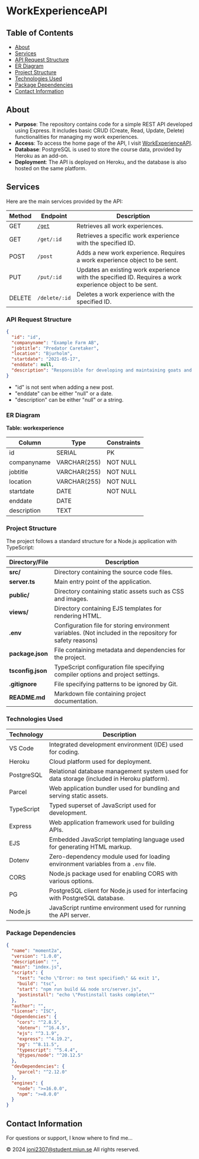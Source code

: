 # WorkExperienceAPI

## Table of Contents
- [About](#about)
- [Services](#services)
- [API Request Structure](#api-request-structure)
- [ER Diagram](#er-diagram)
- [Project Structure](#project-structure)
- [Technologies Used](#technologies-used)
- [Package Dependencies](#package-dependencies)
- [Contact Information](#contact-information)

## About

- **Purpose**: The repository contains code for a simple REST API developed using Express. It includes basic CRUD (Create, Read, Update, Delete) functionalities for managing my work experiences.
- **Access**: To access the home page of the API, I visit [WorkExperienceAPI](https://jn2307-api-server-8db335f8b5ca.herokuapp.com/).
- **Database**: PostgreSQL is used to store the course data, provided by Heroku as an add-on.
- **Deployment**: The API is deployed on Heroku, and the database is also hosted on the same platform.

## Services

Here are the main services provided by the API:

| Method | Endpoint    | Description                                                                                   |
|--------|-------------|-----------------------------------------------------------------------------------------------|
| GET    | [`/get`](https://jn2307-api-server-8db335f8b5ca.herokuapp.com/get)      | Retrieves all work experiences. |
| GET    | `/get/:id`  | Retrieves a specific work experience with the specified ID.                                  |
| POST   | `/post`     | Adds a new work experience. Requires a work experience object to be sent.                    |
| PUT    | `/put/:id`  | Updates an existing work experience with the specified ID. Requires a work experience object to be sent. |
| DELETE | `/delete/:id` | Deletes a work experience with the specified ID.                                             |

### API Request Structure

```json
{
  "id": "id",
  "companyname": "Example Farm AB",
  "jobtitle": "Predator Caretaker",
  "location": "Bjurholm",
  "startdate": "2021-05-17",
  "enddate": null,
  "description": "Responsible for developing and maintaining goats and sheep."
}
```
* "id" is not sent when adding a new post.
* "enddate" can be either "null" or a date.
* "description" can be either "null" or a string.

### ER Diagram
**Table: workexperience**

| Column       | Type          | Constraints |
|--------------|---------------|-------------|
| id           | SERIAL        | PK          |
| companyname  | VARCHAR(255)  | NOT NULL    |
| jobtitle     | VARCHAR(255)  | NOT NULL    |
| location     | VARCHAR(255)  | NOT NULL    |
| startdate    | DATE          | NOT NULL    |
| enddate      | DATE          |             |
| description  | TEXT          |             |

### Project Structure

The project follows a standard structure for a Node.js application with TypeScript:

| Directory/File | Description |
|----------------|-------------|
| **src/**       | Directory containing the source code files. |
| **server.ts**  | Main entry point of the application. |
| **public/**    | Directory containing static assets such as CSS and images. |
| **views/**     | Directory containing EJS templates for rendering HTML. |
| **.env**       | Configuration file for storing environment variables. (Not included in the repository for safety reasons) |
| **package.json** | File containing metadata and dependencies for the project. |
| **tsconfig.json** | TypeScript configuration file specifying compiler options and project settings. |
| **.gitignore** | File specifying patterns to be ignored by Git. |
| **README.md**  | Markdown file containing project documentation. |

### Technologies Used

| Technology   | Description                                                                   |
|--------------|-------------------------------------------------------------------------------|
| VS Code      | Integrated development environment (IDE) used for coding.                     |
| Heroku       | Cloud platform used for deployment.                                           |
| PostgreSQL   | Relational database management system used for data storage (included in Heroku platform). |
| Parcel       | Web application bundler used for bundling and serving static assets.           |
| TypeScript   | Typed superset of JavaScript used for development.                             |
| Express      | Web application framework used for building APIs.                              |
| EJS          | Embedded JavaScript templating language used for generating HTML markup.       |
| Dotenv       | Zero-dependency module used for loading environment variables from a `.env` file. |
| CORS         | Node.js package used for enabling CORS with various options.                  |
| PG           | PostgreSQL client for Node.js used for interfacing with PostgreSQL database.  |
| Node.js      | JavaScript runtime environment used for running the API server.                |

### Package Dependencies

```json
{
  "name": "moment2a",
  "version": "1.0.0",
  "description": "",
  "main": "index.js",
  "scripts": {
    "test": "echo \"Error: no test specified\" && exit 1",
    "build": "tsc",
    "start": "npm run build && node src/server.js",
    "postinstall": "echo \"Postinstall tasks complete\""
  },
  "author": "",
  "license": "ISC",
  "dependencies": {
    "cors": "^2.8.5",
    "dotenv": "^16.4.5",
    "ejs": "^3.1.9",
    "express": "^4.19.2",
    "pg": "^8.11.5",
    "typescript": "^5.4.4",  
    "@types/node": "^20.12.5"  
  },
  "devDependencies": {
    "parcel": "^2.12.0"
  },
  "engines": {
    "node": ">=16.0.0",
    "npm": ">=8.0.0"
  }
}
```

## Contact Information

For questions or support, I know where to find me...

&copy; 2024 [joni2307@student.miun.se](mailto:joni2307@student.miun.se) All rights reserved.
